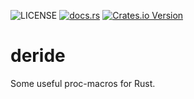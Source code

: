 ![LICENSE](https://img.shields.io/crates/l/deride.svg)
[![docs.rs](https://img.shields.io/docsrs/deride)](https://docs.rs/deride/latest/deride)
[![Crates.io Version](https://img.shields.io/crates/v/deride)](https://crates.io/crates/deride)

# deride

Some useful proc-macros for Rust.
